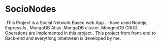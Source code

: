 # SocioNodes
 .This Project is a Social Network Based web App . I have used Nodejs, ExpressJs , MongoDB Atlas ,MongoDB cluster .MongnoDB CRUD Operations are Implemented in this project . This project from front-end to Back-end and everything inbetween is developed by me.
